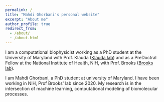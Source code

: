 ```yaml
---
permalink: /
title: "Mahdi Ghorbani's personal website"
excerpt: "About me"
author_profile: true
redirect_from: 
  - /about/
  - /about.html
---
```


I am a computational biophysicist working as a PhD student at the University of Maryland with Prof. Klauda ([Klauda lab](https://terpconnect.umd.edu/~jbklauda/)) and as a PreDoctral Fellow at the National Institute of Health, NIH, with Prof. Brooks ([Brooks lab](https://www.lobos.nih.gov/cbs/)). 


I am Mahdi Ghorbani, a PhD student at university of Maryland. I have been working in NIH, Prof Brooks' lab since 2020. My research is in the intersection of machine learning, computational modeling of biomolecular processes.


